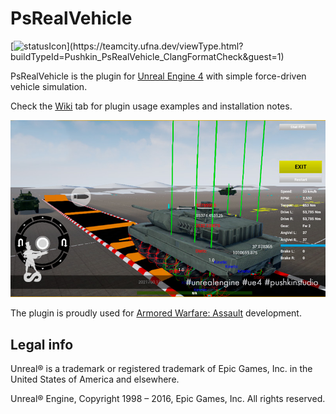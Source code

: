 # PsRealVehicle

[![statusIcon](https://teamcity.ufna.dev/app/rest/builds/buildType:(id:Pushkin_PsRealVehicle_ClangFormatCheck)/statusIcon.svg)](https://teamcity.ufna.dev/viewType.html?buildTypeId=Pushkin_PsRealVehicle_ClangFormatCheck&guest=1)

PsRealVehicle is the plugin for [Unreal Engine 4](https://www.unrealengine.com/) with simple force-driven vehicle simulation.

Check the [Wiki](https://github.com/PushkinStudio/PsRealVehicle/wiki) tab for plugin usage examples and installation notes.

![SCREENSHOT](SCREENSHOT.jpg)

The plugin is proudly used for [Armored Warfare: Assault](https://awa.my.com) development.


## Legal info

Unreal® is a trademark or registered trademark of Epic Games, Inc. in the United States of America and elsewhere.

Unreal® Engine, Copyright 1998 – 2016, Epic Games, Inc. All rights reserved.

